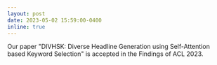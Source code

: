 ```yaml
---
layout: post
date: 2023-05-02 15:59:00-0400
inline: true
---
```


Our paper "DIVHSK: Diverse Headline Generation using Self-Attention based Keyword Selection" is accepted in the Findings of ACL 2023.
